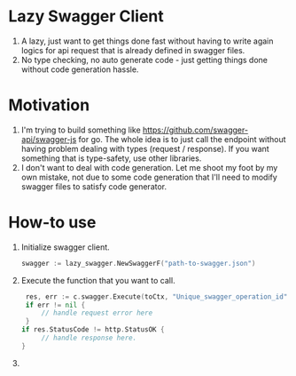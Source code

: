 # Lazy Swagger Client
1. A lazy, just want to get things done fast without having to write again logics for api request that is already defined in swagger files.
2. No type checking, no auto generate code - just getting things done without code generation hassle.

# Motivation
1. I'm trying to build something like https://github.com/swagger-api/swagger-js for go. The whole idea is to just call the endpoint without having problem dealing with types (request / response). 
If you want something that is type-safety, use other libraries.
2. I don't want to deal with code generation. Let me shoot my foot by my own mistake, not due to some code generation that I'll need to modify swagger files to satisfy code generator.

# How-to use
1. Initialize swagger client.
    ```go
    swagger := lazy_swagger.NewSwaggerF("path-to-swagger.json")
    ```
2. Execute the function that you want to call.
   ```go
    res, err := c.swagger.Execute(toCtx, "Unique_swagger_operation_id", lazy_swagger.Args{})
    if err != nil {
        // handle request error here
	}
   if res.StatusCode != http.StatusOK {
        // handle response here.
   }
   ```
3. 
    
